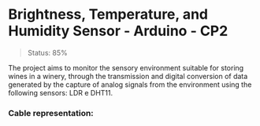 # Brightness, Temperature, and Humidity Sensor - Arduino - CP2
>Status: 85%


The project aims to monitor the sensory environment suitable for storing wines in a winery, 
through the transmission and digital conversion of data generated by the capture of analog signals 
from the environment using the following sensors: LDR e DHT11.

### Cable representation:
